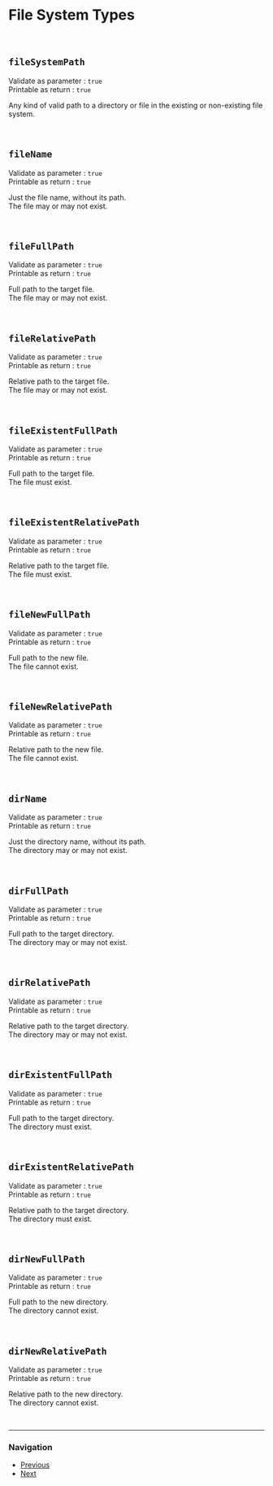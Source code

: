 File System Types
================================


&nbsp;
&nbsp;


## `fileSystemPath`
Validate as parameter : ``true``  
Printable as return   : ``true``  

Any kind of valid path to a directory or file 
in the existing or non-existing file system.

&nbsp;


## `fileName`
Validate as parameter : ``true``  
Printable as return   : ``true``  

Just the file name, without its path.  
The file may or may not exist.

&nbsp;


## `fileFullPath`
Validate as parameter : ``true``  
Printable as return   : ``true``  

Full path to the target file.  
The file may or may not exist.

&nbsp;


## `fileRelativePath`
Validate as parameter : ``true``  
Printable as return   : ``true``  

Relative path to the target file.  
The file may or may not exist.

&nbsp;


## `fileExistentFullPath`
Validate as parameter : ``true``  
Printable as return   : ``true``  

Full path to the target file.  
The file must exist.

&nbsp;


## `fileExistentRelativePath`
Validate as parameter : ``true``  
Printable as return   : ``true``  

Relative path to the target file.  
The file must exist.

&nbsp;


## `fileNewFullPath`
Validate as parameter : ``true``  
Printable as return   : ``true``  

Full path to the new file.  
The file cannot exist.

&nbsp;


## `fileNewRelativePath`
Validate as parameter : ``true``  
Printable as return   : ``true``  

Relative path to the new file.  
The file cannot exist.

&nbsp;


## `dirName`
Validate as parameter : ``true``  
Printable as return   : ``true``  

Just the directory name, without its path.  
The directory may or may not exist.

&nbsp;


## `dirFullPath`
Validate as parameter : ``true``  
Printable as return   : ``true``  

Full path to the target directory.  
The directory may or may not exist.

&nbsp;


## `dirRelativePath`
Validate as parameter : ``true``  
Printable as return   : ``true``  

Relative path to the target directory.  
The directory may or may not exist.

&nbsp;


## `dirExistentFullPath`
Validate as parameter : ``true``  
Printable as return   : ``true``  

Full path to the target directory.  
The directory must exist.

&nbsp;


## `dirExistentRelativePath`
Validate as parameter : ``true``  
Printable as return   : ``true``  

Relative path to the target directory.  
The directory must exist.

&nbsp;


## `dirNewFullPath`
Validate as parameter : ``true``  
Printable as return   : ``true``  

Full path to the new directory.  
The directory cannot exist.

&nbsp;


## `dirNewRelativePath`
Validate as parameter : ``true``  
Printable as return   : ``true``  

Relative path to the new directory.  
The directory cannot exist.


&nbsp;
&nbsp;

________________________________________________________________________________

### Navigation

- [Previous](01.2%20Date%20and%20Time%20Types.md)
- [Next](01.4%20Objects%20and%20Codes.md)
